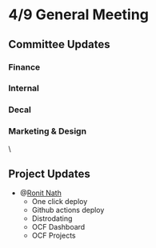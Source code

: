 # 4/9 General Meeting

## Committee Updates


### Finance


### Internal


### Decal


### Marketing & Design


\

## Project Updates

* @[Ronit Nath](mention://0687ab69-8a15-4bae-813d-ff42b721b22f/user/573d3ae0-0a07-49c3-8057-835a3a496e76) 
  * One click deploy
  * Github actions deploy
  * Distrodating
  * OCF Dashboard
  * OCF Projects